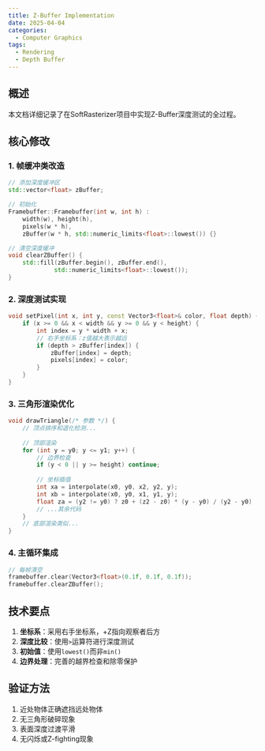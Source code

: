 ```yaml
---
title: Z-Buffer Implementation
date: 2025-04-04
categories:
  - Computer Graphics
tags:
  - Rendering
  - Depth Buffer
---
```


## 概述
本文档详细记录了在SoftRasterizer项目中实现Z-Buffer深度测试的全过程。

## 核心修改

### 1. 帧缓冲类改造
```cpp
// 添加深度缓冲区
std::vector<float> zBuffer;

// 初始化
Framebuffer::Framebuffer(int w, int h) : 
    width(w), height(h),
    pixels(w * h),
    zBuffer(w * h, std::numeric_limits<float>::lowest()) {}

// 清空深度缓冲
void clearZBuffer() {
    std::fill(zBuffer.begin(), zBuffer.end(), 
             std::numeric_limits<float>::lowest());
}
```

### 2. 深度测试实现
```cpp
void setPixel(int x, int y, const Vector3<float>& color, float depth) {
    if (x >= 0 && x < width && y >= 0 && y < height) {
        int index = y * width + x;
        // 右手坐标系：z值越大表示越远
        if (depth > zBuffer[index]) {  
            zBuffer[index] = depth;
            pixels[index] = color;
        }
    }
}
```

### 3. 三角形渲染优化
```cpp
void drawTriangle(/* 参数 */) {
    // 顶点排序和退化检测...
    
    // 顶部渲染
    for (int y = y0; y <= y1; y++) {
        // 边界检查
        if (y < 0 || y >= height) continue;
        
        // 坐标插值
        int xa = interpolate(x0, y0, x2, y2, y);
        int xb = interpolate(x0, y0, x1, y1, y);
        float za = (y2 != y0) ? z0 + (z2 - z0) * (y - y0) / (y2 - y0) : z0;
        // ...其余代码
    }
    // 底部渲染类似...
}
```

### 4. 主循环集成
```cpp
// 每帧清空
framebuffer.clear(Vector3<float>(0.1f, 0.1f, 0.1f));
framebuffer.clearZBuffer();
```

## 技术要点
1. **坐标系**：采用右手坐标系，+Z指向观察者后方
2. **深度比较**：使用`>`运算符进行深度测试
3. **初始值**：使用`lowest()`而非`min()`
4. **边界处理**：完善的越界检查和除零保护

## 验证方法
1. 近处物体正确遮挡远处物体
2. 无三角形破碎现象
3. 表面深度过渡平滑
4. 无闪烁或Z-fighting现象
